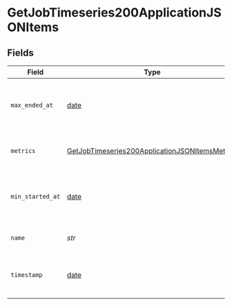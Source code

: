 # GetJobTimeseries200ApplicationJSONItems


## Fields

| Field                                                                                                                       | Type                                                                                                                        | Required                                                                                                                    | Description                                                                                                                 | Example                                                                                                                     |
| --------------------------------------------------------------------------------------------------------------------------- | --------------------------------------------------------------------------------------------------------------------------- | --------------------------------------------------------------------------------------------------------------------------- | --------------------------------------------------------------------------------------------------------------------------- | --------------------------------------------------------------------------------------------------------------------------- |
| `max_ended_at`                                                                                                              | [date](https://docs.python.org/3/library/datetime.html#date-objects)                                                        | :heavy_check_mark:                                                                                                          | The end time of the last execution included in the metrics.                                                                 |                                                                                                                             |
| `metrics`                                                                                                                   | [GetJobTimeseries200ApplicationJSONItemsMetrics](../../models/operations/getjobtimeseries200applicationjsonitemsmetrics.md) | :heavy_check_mark:                                                                                                          | Metrics relating to a workflow's runs.                                                                                      |                                                                                                                             |
| `min_started_at`                                                                                                            | [date](https://docs.python.org/3/library/datetime.html#date-objects)                                                        | :heavy_check_mark:                                                                                                          | The start time for the earliest execution included in the metrics.                                                          |                                                                                                                             |
| `name`                                                                                                                      | *str*                                                                                                                       | :heavy_check_mark:                                                                                                          | The name of the workflow.                                                                                                   | build-and-test                                                                                                              |
| `timestamp`                                                                                                                 | [date](https://docs.python.org/3/library/datetime.html#date-objects)                                                        | :heavy_check_mark:                                                                                                          | The start of the interval for timeseries metrics.                                                                           |                                                                                                                             |